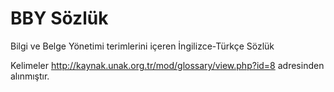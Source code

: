 # BBY Sözlük
Bilgi ve Belge Yönetimi terimlerini içeren İngilizce-Türkçe Sözlük

Kelimeler http://kaynak.unak.org.tr/mod/glossary/view.php?id=8 adresinden alınmıştır.
